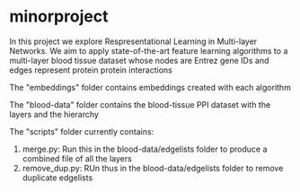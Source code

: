 # minorproject
In this project we explore Respresentational Learning in Multi-layer Networks. We aim to apply state-of-the-art feature learning
algorithms to a multi-layer blood tissue dataset whose nodes are Entrez gene IDs and edges represent protein protein interactions

The "embeddings" folder contains embeddings created with each algorithm

The "blood-data" folder contains the blood-tissue PPI dataset with the layers and the hierarchy

The "scripts" folder currently contains:
1. merge.py: Run this in the blood-data/edgelists folder to produce a combined file of all the layers
2. remove_dup.py: RUn thus in the blood-data/edgelists folder to remove duplicate edgelists